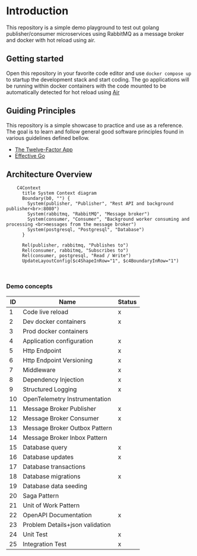 # Introduction

This repository is a simple demo playground to test out golang publisher/consumer microservices using RabbitMQ as a message broker and docker with hot reload using air.

## Getting started

Open this repository in your favorite code editor and use `docker compose up` to startup the development stack and start coding. The go applications will be running within docker containers with the code mounted to be automatically detected for hot reload using [Air](https://github.com/air-verse/air)

## Guiding Principles

This repository is a simple showcase to practice and use as a reference. The goal is to learn and follow general good software principles found in various guidelines defined bellow.

- [The Twelve-Factor App](https://12factor.net)
- [Effective Go](https://go.dev/doc/effective_go)

## Architecture Overview

```mermaid
    C4Context
      title System Context diagram
      Boundary(b0, "") {
        System(publisher, "Publisher", "Rest API and background publisher<br>:8080")
        System(rabbitmq, "RabbitMQ", "Message broker")
        System(consumer, "Consumer", "Background worker consuming and processing <br>messages from the message broker")
        System(postgresql, "Postgresql", "Database")
      }

      Rel(publisher, rabbitmq, "Publishes to")
      Rel(consumer, rabbitmq, "Subscribes to")
      Rel(consumer, postgresql, "Read / Write")
      UpdateLayoutConfig($c4ShapeInRow="1", $c4BoundaryInRow="1")



```

### Demo concepts

| ID | Name | Status |
| - | - | - |
| 1 | Code live reload | x |
| 2 | Dev docker containers | x |
| 3 | Prod docker containers | |
| 4 | Application configuration | x |
| 5 | Http Endpoint | x |
| 6 | Http Endpoint Versioning | x |
| 7 | Middleware | x |
| 8 | Dependency Injection | x |
| 9 | Structured Logging | x |
| 10 | OpenTelemetry Instrumentation | |
| 11 | Message Broker Publisher | x |
| 12 | Message Broker Consumer | x |
| 13 | Message Broker Outbox Pattern | |
| 14 | Message Broker Inbox Pattern | |
| 15 | Database query | x |
| 16 | Database updates | x |
| 17 | Database transactions | |
| 18 | Database migrations | x |
| 19 | Database data seeding | |
| 20 | Saga Pattern | |
| 21 | Unit of Work Pattern | |
| 22 | OpenAPI Documentation | x |
| 23 | Problem Details+json validation | |
| 24 | Unit Test | x |
| 25 | Integration Test | x |
